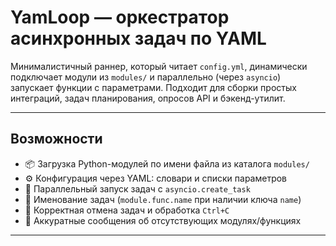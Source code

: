 # YamLoop — оркестратор асинхронных задач по YAML


Минималистичный раннер, который читает `config.yml`, динамически подключает модули из `modules/` и параллельно (через `asyncio`) запускает функции с параметрами. Подходит для сборки простых интеграций, задач планирования, опросов API и бэкенд-утилит.

---

## Возможности

- 📦 Загрузка Python-модулей по имени файла из каталога `modules/`
- ⚙️ Конфигурация через YAML: словари и списки параметров
- 🧵 Параллельный запуск задач с `asyncio.create_task`
- 🪪 Именование задач (`module.func.name` при наличии ключа `name`)
- 🧯 Корректная отмена задач и обработка `Ctrl+C`
- 🔎 Аккуратные сообщения об отсутствующих модулях/функциях

---

